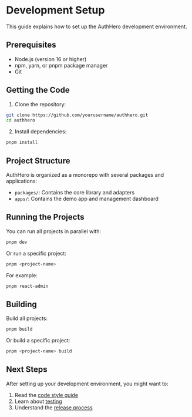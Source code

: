 # Development Setup

This guide explains how to set up the AuthHero development environment.

## Prerequisites

- Node.js (version 16 or higher)
- npm, yarn, or pnpm package manager
- Git

## Getting the Code

1. Clone the repository:

```bash
git clone https://github.com/yourusername/authhero.git
cd authhero
```

2. Install dependencies:

```bash
pnpm install
```

## Project Structure

AuthHero is organized as a monorepo with several packages and applications:

- `packages/`: Contains the core library and adapters
- `apps/`: Contains the demo app and management dashboard

## Running the Projects

You can run all projects in parallel with:

```bash
pnpm dev
```

Or run a specific project:

```bash
pnpm <project-name>
```

For example:

```bash
pnpm react-admin
```

## Building

Build all projects:

```bash
pnpm build
```

Or build a specific project:

```bash
pnpm <project-name> build
```

## Next Steps

After setting up your development environment, you might want to:

1. Read the [code style guide](code-style.md)
2. Learn about [testing](testing.md)
3. Understand the [release process](release-process.md)